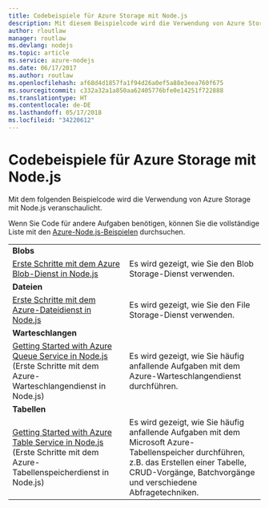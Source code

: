```yaml
---
title: Codebeispiele für Azure Storage mit Node.js
description: Mit diesem Beispielcode wird die Verwendung von Azure Storage mit Node.js veranschaulicht.
author: rloutlaw
manager: routlaw
ms.devlang: nodejs
ms.topic: article
ms.service: azure-nodejs
ms.date: 06/17/2017
ms.author: routlaw
ms.openlocfilehash: af68d4d1857fa1f94d26a0ef5a88e3eea760f675
ms.sourcegitcommit: c332a32a1a850aa62405776bfe0e14251f722888
ms.translationtype: HT
ms.contentlocale: de-DE
ms.lasthandoff: 05/17/2018
ms.locfileid: "34220612"
---
```

# <a name="azure-storage-with-nodejs-code-samples"></a>Codebeispiele für Azure Storage mit Node.js

Mit dem folgenden Beispielcode wird die Verwendung von Azure Storage mit Node.js veranschaulicht.

Wenn Sie Code für andere Aufgaben benötigen, können Sie die vollständige Liste mit den [Azure-Node.js-Beispielen](https://azure.microsoft.com/resources/samples/?term=nodejs) durchsuchen.


| | |
|---|---|
| **Blobs** ||
| [Erste Schritte mit dem Azure Blob-Dienst in Node.js](https://github.com/Azure-Samples/storage-blob-node-getting-started) | Es wird gezeigt, wie Sie den Blob Storage-Dienst verwenden. |
| **Dateien** ||
| [Erste Schritte mit dem Azure-Dateidienst in Node.js](https://azure.microsoft.com/resources/samples/storage-file-node-getting-started/) | Es wird gezeigt, wie Sie den File Storage-Dienst verwenden. |
| **Warteschlangen** ||
| [Getting Started with Azure Queue Service in Node.js](https://azure.microsoft.com/resources/samples/storage-queue-node-getting-started/) (Erste Schritte mit dem Azure-Warteschlangendienst in Node.js) | Es wird gezeigt, wie Sie häufig anfallende Aufgaben mit dem Azure-Warteschlangendienst durchführen. |
| **Tabellen** ||
| [Getting Started with Azure Table Service in Node.js](https://azure.microsoft.com/resources/samples/storage-table-node-getting-started/) (Erste Schritte mit dem Azure-Tabellenspeicherdienst in Node.js) | Es wird gezeigt, wie Sie häufig anfallende Aufgaben mit dem Microsoft Azure-Tabellenspeicher durchführen, z.B. das Erstellen einer Tabelle, CRUD-Vorgänge, Batchvorgänge und verschiedene Abfragetechniken. |
